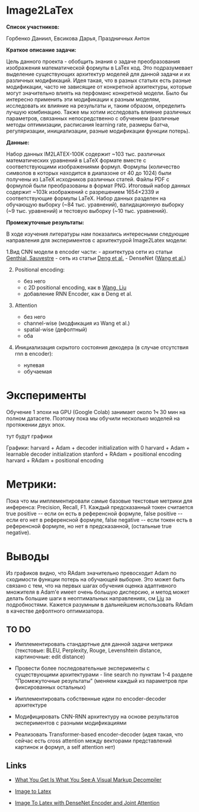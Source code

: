 # Image2LaTex

**Список участников:**

Горбенко Даниил, Евсикова Дарья, Праздничных Антон

**Краткое описание задачи:**

Цель данного проекта - обобщить знания о задаче преобразования изображения математической формулы в LaTex код. Это подразумевает выделение существующих архитектур моделей для данной задачи и их различных модификаций. Идея такая, что в разных статьях есть разные модификации, часто не зависящие от конкретной архитектуры, которые могут значительно влиять на перфоманс конкретной модели. Было бы интересно применить эти модификации к разным моделям, исследовать их влияние на результаты и, таким образом, определить лучшую комбинацию. Также мы хотим исследовать влияние различных параметров, связанных непосредственно с обучением (различные методы оптимизации, расписания learning rate, размеры батча, регуляризации, инициализации, разные модификации функции потерь). 

**Данные:**

Набор данных IM2LATEX-100K содержит ~103 тыс. различных математических уравнений в LaTeX формате вместе с соответствующими изображениями формул. Формулы (количество символов в которых находится в диапазоне от 40 до 1024) были получены из LaTeX исходников различных статей. Файлы PDF с формулой были преобразованы в формат PNG. Итоговый набор данных содержит ~103k изображений с разрешением 1654×2339 и соответствующие формулы LaTeX. Набор данных разделен на обучающую выборку (~84 тыс. уравнений), валидационную выборку (~9 тыс. уравнений) и тестовую выборку (~10 тыс. уравнений).


<!-- Neural Model converting Image to Latex.

![Network structure of Im2latex Model](./imgs/model_structure.png)

As the picture shows, given an input image, a CNN and RNN encoder is applied to extract visual features firstly. And then the encoded features are used by an RNN decoder with attention mechanism to produce final formulas.



## Install Prerequsites

```
pip3 install -r requirements.txt
```



## Quick Start

We provide a small preprocessed dataset (`./sample_data/`) to check the pipeline. To train and evaluate model in this sample dataset:

```shell
python3 train.py
```



##  Train on full dataset

Download the [prebuilt dataset from Harvard](https://zenodo.org/record/56198#.V2p0KTXT6eA) and use their preprocessing scripts found [here](https://github.com/harvardnlp/im2markup).

After that, to train and evaluate model on full dataset, you can just pass the full dataset path to `train.py`:

```shel
python3 train.py --data_path=FULL_DATASET_PATH
``` -->

**Промежуточные результаты:**

В ходе изучения литературы нам показались интересными следующие направления для экспериментов с архитектурой Image2Latex модели:

1.Вид CNN модели в encoder части:
    - архитектура сети из статьи [Genthial, Sauvestre](http://cs231n.stanford.edu/reports/2017/pdfs/815.pdf)
    - сеть из статьи [Deng et al.](https://arxiv.org/pdf/1609.04938v1.pdf)
    - DenseNet ([Wang et al.](https://pdf.sciencedirectassets.com/280203/1-s2.0-S1877050919X00034/1-s2.0-S1877050919302686/main.pdf?X-Amz-Security-Token=IQoJb3JpZ2luX2VjEAUaCXVzLWVhc3QtMSJHMEUCIQDlkyO6sZ6uJWozMXBMJvVVERvglN%2BKfHZ%2F7W6i5BMIzQIgFREQ0PDh%2FEljeyXWDsYlTRFytNim3VrnZ131I1s00cAqgwQIvv%2F%2F%2F%2F%2F%2F%2F%2F%2F%2FARAEGgwwNTkwMDM1NDY4NjUiDIaZOYY9Ffi%2BBH7SAirXAxiqW8XiYJ7zHYRsMIUCsNG4gwmd%2BdLWv%2FK24FCpSQuCvSd6G%2BmMeuhPaDu09dEiEoFdfGLCwxN%2FVAURRij%2BS7H8VfgGzD6vkXgEJXJPEtsPhaK6laXIzaHgpJSRSgP0iJEZvX1gpYK0rLRd7xqjN7g4JxEaYU2NiYYtiqLeZ95GERyaJJINlE%2F8f%2BF%2FYTQr1%2FwZz6tcaJh%2Bsx7HpjKFBFfPMLkDWMgFLLJwWk6by9TXRjTvvTBjO4gsUSyIAETyPu8pM7hWXkbX0HOnwz7aEV5uc0bFc8DMaUxwQrnDTGp6tKgCxQk3%2FyFduW4h044AFxj2kODAceyeal2y2lwNdONXFbz9d2U6f%2FMUcMFdxUZzM0pL2LlGjw7hbYqJzQiNGP57DWm7X4%2FXNNm1dD09LAQVIS8ojeF6%2BvKNnyMehkEXR0QpL%2FN2KsTLkB%2FSLPDHSvNUDorSWXEDxYyGd4NSAeRAG%2FpifqVjnMRFiY8V%2FoGx0edA8%2FbAUqqofimRlvhmaKkG2LR2pQmc%2BL02kQ34MEP7FMYqI35Z3%2BmkTfINrKvUa3n9sn0tEokIDvM%2BNUZjmBnX6Yfnfx1adga%2BJmJtnmqDvQyI505faJCkBoYqYfI3b77ANQ58xjDRsI2GBjqlAcfrrA65%2FMxGOeaRQrgD3gs%2BxdZWVv5gMSHbJjKDT4MXHgbFwTf9fk64xgr6tWolLQy16UpGOaI0eqzo0cqJYPI5tFgQz7ZqcKUlwYq1fAQa61cy4DzhdnQT%2BYvXmGyplR%2B40QJ5UAfj2%2F7iSKFpaD8PFxLOXfrMoA9jHrACSzgaggDnjmH34wsuTClxZ3v98Ca6DTh%2Fw8pBilsaKx89mwHxIOVdAQ%3D%3D&X-Amz-Algorithm=AWS4-HMAC-SHA256&X-Amz-Date=20210611T130718Z&X-Amz-SignedHeaders=host&X-Amz-Expires=300&X-Amz-Credential=ASIAQ3PHCVTY5GR4RU4V%2F20210611%2Fus-east-1%2Fs3%2Faws4_request&X-Amz-Signature=4ced4119254503da9abe2467235b040fe8d08388ed62e49036a81da4b2034403&hash=528fb961803354177fdd295713429173ca5aa8a27f71a6f4ea080034984d34e6&host=68042c943591013ac2b2430a89b270f6af2c76d8dfd086a07176afe7c76c2c61&pii=S1877050919302686&tid=spdf-d6f28301-0cba-4280-9071-8c3cae19232f&sid=419612c63573184e018bd2d6e9ebb7b42741gxrqb&type=client))
    
2. Positional encoding:
     - без него
     - с 2D positional encoding, как в [Wang, Liu](https://arxiv.org/pdf/1908.11415.pdf)
     - добавление RNN Encoder, как в Deng et al. 
     
3. Attention
     - без него
     - channel-wise  (модфикация из Wang et al.)
     - spatial-wise (дефолтный)
     - оба
     
4. Инициализация скрытого состояния декодера (в случае отсутствия rnn в encoder):
     - нулевая
     - обучаемая

# Эксперименты 

Обучение 1 эпохи на GPU (Google Colab) занимает около 1ч 30 мин на полном датасете. Поэтому пока мы обучили несколько моделей на протяжении двух эпох.

тут будут графики

Графики:
harvard + Adam + decoder initialization with 0
harvard + Adam + learnable decoder initialization
stanford + RAdam + positional encoding
harvard + RAdam + positional encoding

# Метрики:

Пока что мы имплементировали самые базовые текстовые метрики для инференса: Precision, Recall, F1. Каждый предсказанный токен считается true positive -- если он есть в референсной формуле, false positive -- если его нет в референсной формуле, false negative -- если токен есть в референсной формуле, но нет в предсказанной, (остальные true negative). 


# Выводы

Из графиков видно, что RAdam значительно превосходит Adam по сходимости функции потерь на обучающей выборке. Это может быть связано с тем, что на первых шагах обучения оценка адаптивного множителя в Adam’е имеет очень большую дисперсию, и метод может делать большие шаги в неоптимальных направлениях, см [Liu](https://arxiv.org/pdf/1908.03265.pdf) за подробностями. Кажется разумным в дальнейшем использовать RAdam в качестве дефолтного оптимизатора.

## TO DO

* Имплементировать стандартные для данной задачи метрики (текстовые: BLEU, Perplexity, Rouge, Levenshtein distance, картиночные: edit distance)

* Провести более последовательные эксперименты с существующими архитектурами - line search по пунктам 1-4 разделе “Промежуточные результаты” (меняем каждый из параметров при фиксированных остальных)

* Имплементировать собственные идеи по encoder-decoder архитектуре

* Модифицировать CNN-RNN архитектуру на основе результатов экспериментов с разными модификациями

* Реализовать Transformer-based encoder-decoder (идея такая, что сейчас есть cross attention между векторами представлений картинок и формул, а self attention нет)


## Links

* [What You Get Is What You See:A Visual Markup Decompiler](https://arxiv.org/pdf/1609.04938v1.pdf)

* [Image to Latex](http://cs231n.stanford.edu/reports/2017/pdfs/815.pdf)

* [Image To Latex with DenseNet Encoder and Joint Attention](https://www.sciencedirect.com/science/article/pii/S1877050919302686/pdf?md5=28f37e951b6f27a28b3ebb1879d5ed94&pid=1-s2.0-S1877050919302686-main.pdf)
